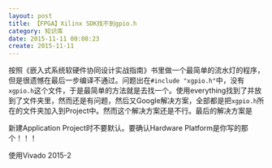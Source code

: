 ```yaml
---
layout: post
title: 【FPGA】Xilinx SDK找不到gpio.h
category: 知识库
date: 2015-11-11 00:08:23
create: 2015-11-11
---
```


按照《嵌入式系统软硬件协同设计实战指南》书里做一个最简单的流水灯的程序，但是很遗憾在最后一步编译不通过。问题出在`#include "xgpio.h"`中，没有`xgpio.h`这个文件，于是最简单的方法就是去找一个。使用everything找到了并放到了文件夹里，然而还是有问题，然后又Google解决方案，全部都是把`xgpio.h`所在的文件夹加入到Project中。然而这个解决方案还是不行。最后的解决方案是

<!-- more -->

新建Application Project时不要默认。要确认Hardware Platform是你写的那个！！！

使用Vivado 2015-2
